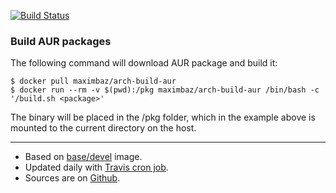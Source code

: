 [![Build Status](https://travis-ci.org/maximbaz/docker-arch-build-aur.svg?branch=master)](https://travis-ci.org/maximbaz/docker-arch-build-aur)

### Build AUR packages

The following command will download AUR package and build it:

```
$ docker pull maximbaz/arch-build-aur
$ docker run --rm -v $(pwd):/pkg maximbaz/arch-build-aur /bin/bash -c '/build.sh <package>'
```

The binary will be placed in the /pkg folder, which in the example above is mounted to the current directory on the host.

---------

* Based on [base/devel](https://hub.docker.com/r/base/devel/) image.
* Updated daily with [Travis cron job](https://travis-ci.org/maximbaz/docker-arch-build-aur).
* Sources are on [Github](https://github.com/maximbaz/docker-arch-build-aur).
